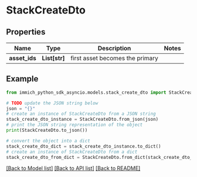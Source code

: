 # StackCreateDto


## Properties

Name | Type | Description | Notes
------------ | ------------- | ------------- | -------------
**asset_ids** | **List[str]** | first asset becomes the primary | 

## Example

```python
from immich_python_sdk_asyncio.models.stack_create_dto import StackCreateDto

# TODO update the JSON string below
json = "{}"
# create an instance of StackCreateDto from a JSON string
stack_create_dto_instance = StackCreateDto.from_json(json)
# print the JSON string representation of the object
print(StackCreateDto.to_json())

# convert the object into a dict
stack_create_dto_dict = stack_create_dto_instance.to_dict()
# create an instance of StackCreateDto from a dict
stack_create_dto_from_dict = StackCreateDto.from_dict(stack_create_dto_dict)
```
[[Back to Model list]](../README.md#documentation-for-models) [[Back to API list]](../README.md#documentation-for-api-endpoints) [[Back to README]](../README.md)


